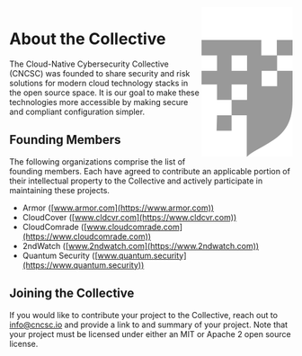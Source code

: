 <img src="https://raw.githubusercontent.com/cncsc/.meta/main/img/cncsc-logo-mid.svg" alt="Cloud-Native Cybersecurity Collective Logo" align="right" />

# About the Collective

The Cloud-Native Cybersecurity Collective (CNCSC) was founded to share security and risk solutions for modern cloud
technology stacks in the open source space. It is our goal to make these technologies more accessible by making secure
and compliant configuration simpler.

## Founding Members

The following organizations comprise the list of founding members. Each have agreed to contribute an applicable portion
of their intellectual property to the Collective and actively participate in maintaining these projects.

- Armor ([www.armor.com](https://www.armor.com))
- CloudCover ([www.cldcvr.com](https://www.cldcvr.com))
- CloudComrade ([www.cloudcomrade.com](https://www.cloudcomrade.com))
- 2ndWatch ([www.2ndwatch.com](https://www.2ndwatch.com))
- Quantum Security ([www.quantum.security](https://www.quantum.security))

## Joining the Collective

If you would like to contribute your project to the Collective, reach out to [info@cncsc.io](mailto:info@cncsc.io) and
provide a link to and summary of your project. Note that your project must be licensed under either an MIT or Apache 2
open source license.
